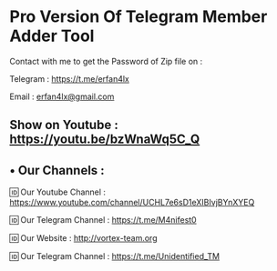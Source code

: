 # Pro Version Of Telegram Member Adder Tool

Contact with me to get the Password of Zip file on :

 Telegram : https://t.me/erfan4lx
 
 Email : erfan4lx@gmail.com
 

## Show on Youtube : https://youtu.be/bzWnaWq5C_Q

## • Our Channels : 

🆔 Our Youtube Channel : https://www.youtube.com/channel/UCHL7e6sD1eXIBIvjBYnXYEQ

🆔 Our Telegram Channel : https://t.me/M4nifest0

🆔 Our Website : http://vortex-team.org

🆔 Our Telegram Channel : https://t.me/Unidentified_TM
